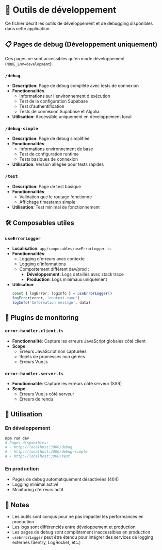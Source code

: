 # 🔧 Outils de développement

Ce fichier décrit les outils de développement et de debugging disponibles dans cette application.

## 📋 Pages de debug (Développement uniquement)

Ces pages ne sont accessibles qu'en mode développement (`NODE_ENV=development`).

### `/debug`
- **Description**: Page de debug complète avec tests de connexion
- **Fonctionnalités**:
  - Informations sur l'environnement d'exécution
  - Test de la configuration Supabase
  - Test d'authentification
  - Tests de connexion Supabase et Algolia
- **Utilisation**: Accessible uniquement en développement local

### `/debug-simple`
- **Description**: Page de debug simplifiée
- **Fonctionnalités**:
  - Informations environnement de base
  - Test de configuration runtime
  - Tests basiques de connexion
- **Utilisation**: Version allégée pour tests rapides

### `/test`
- **Description**: Page de test basique
- **Fonctionnalités**:
  - Validation que le routage fonctionne
  - Affichage timestamp simple
- **Utilisation**: Test minimal de fonctionnement

## 🛠️ Composables utiles

### `useErrorLogger`
- **Localisation**: `app/composables/useErrorLogger.ts`
- **Fonctionnalités**:
  - Logging d'erreurs avec contexte
  - Logging d'informations
  - Comportement différent dev/prod :
    - **Développement**: Logs détaillés avec stack trace
    - **Production**: Logs minimaux uniquement
- **Utilisation**:
  ```typescript
  const { logError, logInfo } = useErrorLogger()
  logError(error, 'context-name')
  logInfo('Information message', data)
  ```

## 🔌 Plugins de monitoring

### `error-handler.client.ts`
- **Fonctionnalité**: Capture les erreurs JavaScript globales côté client
- **Scope**: 
  - Erreurs JavaScript non capturées
  - Rejets de promesses non gérées
  - Erreurs Vue.js

### `error-handler.server.ts`
- **Fonctionnalité**: Capture les erreurs côté serveur (SSR)
- **Scope**:
  - Erreurs Vue.js côté serveur
  - Erreurs de rendu

## 🚀 Utilisation

### En développement
```bash
npm run dev
# Pages disponibles:
# - http://localhost:3000/debug
# - http://localhost:3000/debug-simple
# - http://localhost:3000/test
```

### En production
- Pages de debug automatiquement désactivées (404)
- Logging minimal activé
- Monitoring d'erreurs actif

## 📝 Notes

- Les outils sont conçus pour ne pas impacter les performances en production
- Les logs sont différenciés entre développement et production
- Les pages de debug sont complètement inaccessibles en production
- `useErrorLogger` peut être étendu pour intégrer des services de logging externes (Sentry, LogRocket, etc.)